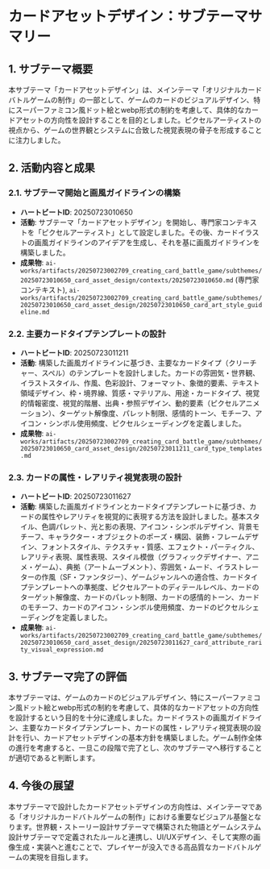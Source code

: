 # カードアセットデザイン：サブテーマサマリー

## 1. サブテーマ概要

本サブテーマ「カードアセットデザイン」は、メインテーマ「オリジナルカードバトルゲームの制作」の一部として、ゲームのカードのビジュアルデザイン、特にスーパーファミコン風ドット絵とwebp形式の制約を考慮して、具体的なカードアセットの方向性を設計することを目的としました。ピクセルアーティストの視点から、ゲームの世界観とシステムに合致した視覚表現の骨子を形成することに注力しました。

## 2. 活動内容と成果

### 2.1. サブテーマ開始と画風ガイドラインの構築

*   **ハートビートID**: 20250723010650
*   **活動**: サブテーマ「カードアセットデザイン」を開始し、専門家コンテキストを「ピクセルアーティスト」として設定しました。その後、カードイラストの画風ガイドラインのアイデアを生成し、それを基に画風ガイドラインを構築しました。
*   **成果物**: `ai-works/artifacts/20250723002709_creating_card_battle_game/subthemes/20250723010650_card_asset_design/contexts/20250723010650.md` (専門家コンテキスト), `ai-works/artifacts/20250723002709_creating_card_battle_game/subthemes/20250723010650_card_asset_design/20250723010650_card_art_style_guideline.md`

### 2.2. 主要カードタイプテンプレートの設計

*   **ハートビートID**: 20250723011211
*   **活動**: 構築した画風ガイドラインに基づき、主要なカードタイプ（クリーチャー、スペル）のテンプレートを設計しました。カードの雰囲気・世界観、イラストスタイル、作風、色彩設計、フォーマット、象徴的要素、テキスト領域デザイン、枠・境界線、質感・マテリアル、用途・カードタイプ、視覚的情報密度、視覚的階層、出典・参照デザイン、動的要素（ピクセルアニメーション）、ターゲット解像度、パレット制限、感情的トーン、モチーフ、アイコン・シンボル使用頻度、ピクセルシェーディングを定義しました。
*   **成果物**: `ai-works/artifacts/20250723002709_creating_card_battle_game/subthemes/20250723010650_card_asset_design/20250723011211_card_type_templates.md`

### 2.3. カードの属性・レアリティ視覚表現の設計

*   **ハートビートID**: 20250723011627
*   **活動**: 構築した画風ガイドラインとカードタイプテンプレートに基づき、カードの属性やレアリティを視覚的に表現する方法を設計しました。基本スタイル、色調パレット、光と影の表現、アイコン・シンボルデザイン、背景モチーフ、キャラクター・オブジェクトのポーズ・構図、装飾・フレームデザイン、フォントスタイル、テクスチャ・質感、エフェクト・パーティクル、レアリティ表現、属性表現、スタイル模倣（グラフィックデザイナー、アニメ・ゲーム）、典拠（アートムーブメント）、雰囲気・ムード、イラストレーターの作風（SF・ファンタジー）、ゲームジャンルへの適合性、カードタイプテンプレートへの準拠度、ピクセルアートのディテールレベル、カードのターゲット解像度、カードのパレット制限、カードの感情的トーン、カードのモチーフ、カードのアイコン・シンボル使用頻度、カードのピクセルシェーディングを定義しました。
*   **成果物**: `ai-works/artifacts/20250723002709_creating_card_battle_game/subthemes/20250723010650_card_asset_design/20250723011627_card_attribute_rarity_visual_expression.md`

## 3. サブテーマ完了の評価

本サブテーマは、ゲームのカードのビジュアルデザイン、特にスーパーファミコン風ドット絵とwebp形式の制約を考慮して、具体的なカードアセットの方向性を設計するという目的を十分に達成しました。カードイラストの画風ガイドライン、主要なカードタイプテンプレート、カードの属性・レアリティ視覚表現の設計を行い、カードアセットデザインの基本方針を構築しました。ゲーム制作全体の進行を考慮すると、一旦この段階で完了とし、次のサブテーマへ移行することが適切であると判断します。

## 4. 今後の展望

本サブテーマで設計したカードアセットデザインの方向性は、メインテーマである「オリジナルカードバトルゲームの制作」における重要なビジュアル基盤となります。世界観・ストーリー設計サブテーマで構築された物語とゲームシステム設計サブテーマで定義されたルールと連携し、UI/UXデザイン、そして実際の画像生成・実装へと進むことで、プレイヤーが没入できる高品質なカードバトルゲームの実現を目指します。
